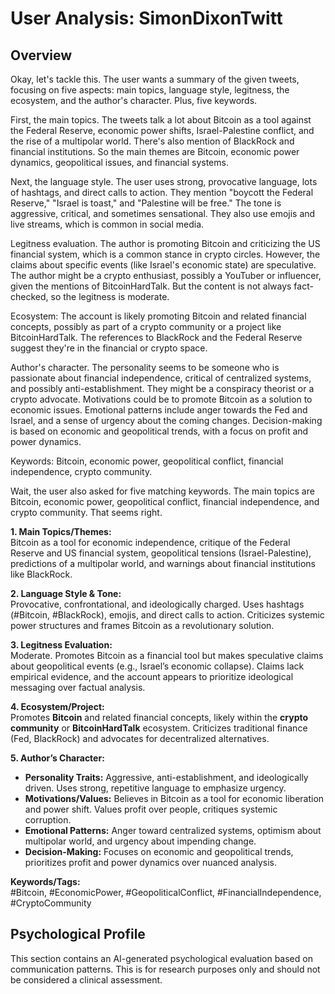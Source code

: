 # User Analysis: SimonDixonTwitt

## Overview

<think>
Okay, let's tackle this. The user wants a summary of the given tweets, focusing on five aspects: main topics, language style, legitness, the ecosystem, and the author's character. Plus, five keywords.

First, the main topics. The tweets talk a lot about Bitcoin as a tool against the Federal Reserve, economic power shifts, Israel-Palestine conflict, and the rise of a multipolar world. There's also mention of BlackRock and financial institutions. So the main themes are Bitcoin, economic power dynamics, geopolitical issues, and financial systems.

Next, the language style. The user uses strong, provocative language, lots of hashtags, and direct calls to action. They mention "boycott the Federal Reserve," "Israel is toast," and "Palestine will be free." The tone is aggressive, critical, and sometimes sensational. They also use emojis and live streams, which is common in social media.

Legitness evaluation. The author is promoting Bitcoin and criticizing the US financial system, which is a common stance in crypto circles. However, the claims about specific events (like Israel's economic state) are speculative. The author might be a crypto enthusiast, possibly a YouTuber or influencer, given the mentions of BitcoinHardTalk. But the content is not always fact-checked, so the legitness is moderate.

Ecosystem: The account is likely promoting Bitcoin and related financial concepts, possibly as part of a crypto community or a project like BitcoinHardTalk. The references to BlackRock and the Federal Reserve suggest they're in the financial or crypto space.

Author's character. The personality seems to be someone who is passionate about financial independence, critical of centralized systems, and possibly anti-establishment. They might be a conspiracy theorist or a crypto advocate. Motivations could be to promote Bitcoin as a solution to economic issues. Emotional patterns include anger towards the Fed and Israel, and a sense of urgency about the coming changes. Decision-making is based on economic and geopolitical trends, with a focus on profit and power dynamics.

Keywords: Bitcoin, economic power, geopolitical conflict, financial independence, crypto community.

Wait, the user also asked for five matching keywords. The main topics are Bitcoin, economic power, geopolitical conflict, financial independence, and crypto community. That seems right.
</think>

**1. Main Topics/Themes:**  
Bitcoin as a tool for economic independence, critique of the Federal Reserve and US financial system, geopolitical tensions (Israel-Palestine), predictions of a multipolar world, and warnings about financial institutions like BlackRock.  

**2. Language Style & Tone:**  
Provocative, confrontational, and ideologically charged. Uses hashtags (#Bitcoin, #BlackRock), emojis, and direct calls to action. Criticizes systemic power structures and frames Bitcoin as a revolutionary solution.  

**3. Legitness Evaluation:**  
Moderate. Promotes Bitcoin as a financial tool but makes speculative claims about geopolitical events (e.g., Israel’s economic collapse). Claims lack empirical evidence, and the account appears to prioritize ideological messaging over factual analysis.  

**4. Ecosystem/Project:**  
Promotes **Bitcoin** and related financial concepts, likely within the **crypto community** or **BitcoinHardTalk** ecosystem. Criticizes traditional finance (Fed, BlackRock) and advocates for decentralized alternatives.  

**5. Author’s Character:**  
- **Personality Traits:** Aggressive, anti-establishment, and ideologically driven. Uses strong, repetitive language to emphasize urgency.  
- **Motivations/Values:** Believes in Bitcoin as a tool for economic liberation and power shift. Values profit over people, critiques systemic corruption.  
- **Emotional Patterns:** Anger toward centralized systems, optimism about multipolar world, and urgency about impending change.  
- **Decision-Making:** Focuses on economic and geopolitical trends, prioritizes profit and power dynamics over nuanced analysis.  

**Keywords/Tags:**  
#Bitcoin, #EconomicPower, #GeopoliticalConflict, #FinancialIndependence, #CryptoCommunity

## Psychological Profile

This section contains an AI-generated psychological evaluation based on communication patterns. This is for research purposes only and should not be considered a clinical assessment.